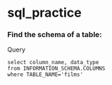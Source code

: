 # sql_practice
### Find the schema of a table:
Query
```
select column_name, data_type
from INFORMATION_SCHEMA.COLUMNS
where TABLE_NAME='films'
```
